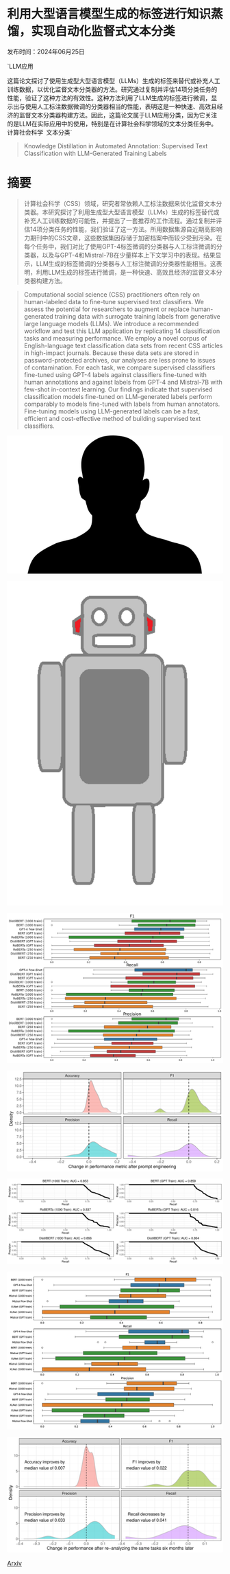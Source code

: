 # 利用大型语言模型生成的标签进行知识蒸馏，实现自动化监督式文本分类

发布时间：2024年06月25日

`LLM应用

这篇论文探讨了使用生成型大型语言模型（LLMs）生成的标签来替代或补充人工训练数据，以优化监督文本分类器的方法。研究通过复制并评估14项分类任务的性能，验证了这种方法的有效性。这种方法利用了LLM生成的标签进行微调，显示出与使用人工标注数据微调的分类器相当的性能，表明这是一种快速、高效且经济的监督文本分类器构建方法。因此，这篇论文属于LLM应用分类，因为它关注的是LLM在实际应用中的使用，特别是在计算社会科学领域的文本分类任务中。` `计算社会科学` `文本分类`

> Knowledge Distillation in Automated Annotation: Supervised Text Classification with LLM-Generated Training Labels

# 摘要

> 计算社会科学（CSS）领域，研究者常依赖人工标注数据来优化监督文本分类器。本研究探讨了利用生成型大型语言模型（LLMs）生成的标签替代或补充人工训练数据的可能性，并提出了一套推荐的工作流程。通过复制并评估14项分类任务的性能，我们验证了这一方法。所用数据集源自近期高影响力期刊中的CSS文章，这些数据集因存储于加密档案中而较少受到污染。在每个任务中，我们对比了使用GPT-4标签微调的分类器与人工标注微调的分类器，以及与GPT-4和Mistral-7B在少量样本上下文学习中的表现。结果显示，LLM生成的标签微调的分类器与人工标注微调的分类器性能相当。这表明，利用LLM生成的标签进行微调，是一种快速、高效且经济的监督文本分类器构建方法。

> Computational social science (CSS) practitioners often rely on human-labeled data to fine-tune supervised text classifiers. We assess the potential for researchers to augment or replace human-generated training data with surrogate training labels from generative large language models (LLMs). We introduce a recommended workflow and test this LLM application by replicating 14 classification tasks and measuring performance. We employ a novel corpus of English-language text classification data sets from recent CSS articles in high-impact journals. Because these data sets are stored in password-protected archives, our analyses are less prone to issues of contamination. For each task, we compare supervised classifiers fine-tuned using GPT-4 labels against classifiers fine-tuned with human annotations and against labels from GPT-4 and Mistral-7B with few-shot in-context learning. Our findings indicate that supervised classification models fine-tuned on LLM-generated labels perform comparably to models fine-tuned with labels from human annotators. Fine-tuning models using LLM-generated labels can be a fast, efficient and cost-effective method of building supervised text classifiers.

![利用大型语言模型生成的标签进行知识蒸馏，实现自动化监督式文本分类](../../../paper_images/2406.17633/human.png)

![利用大型语言模型生成的标签进行知识蒸馏，实现自动化监督式文本分类](../../../paper_images/2406.17633/robot.png)

![利用大型语言模型生成的标签进行知识蒸馏，实现自动化监督式文本分类](../../../paper_images/2406.17633/model_results-3.png)

![利用大型语言模型生成的标签进行知识蒸馏，实现自动化监督式文本分类](../../../paper_images/2406.17633/x1.png)

![利用大型语言模型生成的标签进行知识蒸馏，实现自动化监督式文本分类](../../../paper_images/2406.17633/x2.png)

![利用大型语言模型生成的标签进行知识蒸馏，实现自动化监督式文本分类](../../../paper_images/2406.17633/x3.png)

![利用大型语言模型生成的标签进行知识蒸馏，实现自动化监督式文本分类](../../../paper_images/2406.17633/x4.png)

[Arxiv](https://arxiv.org/abs/2406.17633)